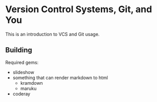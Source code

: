Version Control Systems, Git, and You
=====================================

This is an introduction to VCS and Git usage.

Building
--------

Required gems:

  * slideshow
  * something that can render markdown to html
    * kramdown
    * maruku
  * coderay
